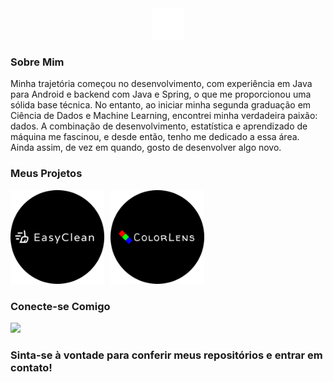 <div align="center">
  <img src="logo_blink.gif" alt="alt text" width="50"/>
</div>

### Sobre Mim
Minha trajetória começou no desenvolvimento, com experiência em Java para Android e backend com Java e Spring, o que me proporcionou uma sólida base técnica. No entanto, ao iniciar minha segunda graduação em Ciência de Dados e Machine Learning, encontrei minha verdadeira paixão: dados. A combinação de desenvolvimento, estatística e aprendizado de máquina me fascinou, e desde então, tenho me dedicado a essa área. Ainda assim, de vez em quando, gosto de desenvolver algo novo.

### Meus Projetos

<div style="display: flex; gap: 10px;">
  <a href="https://github.com/ggmsbsb/EasyClean">
    <img src="easyclean.png" alt="alt text" width="150"/>
  </a>
  <a href="https://github.com/ggmsbsb/ColorLens">
    <img src="colorlens.png" alt="alt text" width="150"/>
  </a>
</div>

### Conecte-se Comigo
<div align="left">
  <a href="https://www.linkedin.com/in/guibesb">
    <img src="https://img.shields.io/badge/LinkedIn-0077B5?style=for-the-badge&logo=linkedin&logoColor=white" />
  </a>
</div>

### Sinta-se à vontade para conferir meus repositórios e entrar em contato!